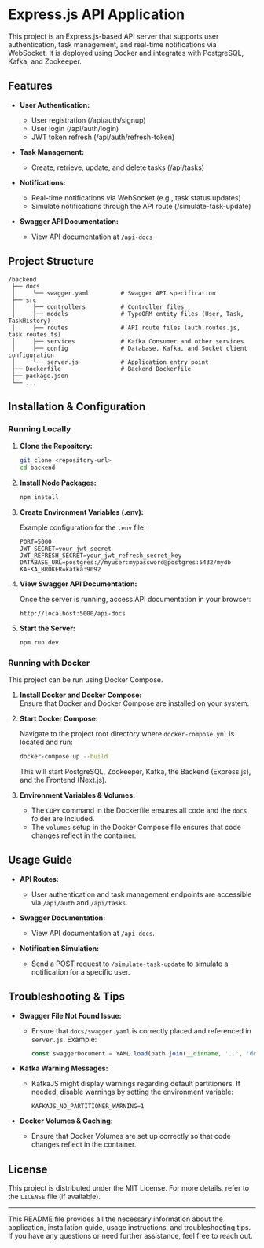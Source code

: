 # Express.js API Application

This project is an Express.js-based API server that supports user authentication, task management, and real-time notifications via WebSocket. It is deployed using Docker and integrates with PostgreSQL, Kafka, and Zookeeper.

## Features

- **User Authentication:**  
  - User registration (/api/auth/signup)
  - User login (/api/auth/login)
  - JWT token refresh (/api/auth/refresh-token)

- **Task Management:**  
  - Create, retrieve, update, and delete tasks (/api/tasks)

- **Notifications:**  
  - Real-time notifications via WebSocket (e.g., task status updates)
  - Simulate notifications through the API route (/simulate-task-update)

- **Swagger API Documentation:**  
  - View API documentation at `/api-docs`

## Project Structure

```
/backend
 ├── docs
 │     └── swagger.yaml         # Swagger API specification
 ├── src
 │     ├── controllers          # Controller files
 │     ├── models               # TypeORM entity files (User, Task, TaskHistory)
 │     ├── routes               # API route files (auth.routes.js, task.routes.ts)
 │     ├── services             # Kafka Consumer and other services
 │     ├── config               # Database, Kafka, and Socket client configuration
 │     └── server.js            # Application entry point
 ├── Dockerfile                 # Backend Dockerfile
 ├── package.json
 └── ...
```

## Installation & Configuration

### Running Locally

1. **Clone the Repository:**

   ```bash
   git clone <repository-url>
   cd backend
   ```

2. **Install Node Packages:**

   ```bash
   npm install
   ```

3. **Create Environment Variables (.env):**

   Example configuration for the `.env` file:
   ```env
   PORT=5000
   JWT_SECRET=your_jwt_secret
   JWT_REFRESH_SECRET=your_jwt_refresh_secret_key
   DATABASE_URL=postgres://myuser:mypassword@postgres:5432/mydb
   KAFKA_BROKER=kafka:9092
   ```

4. **View Swagger API Documentation:**

   Once the server is running, access API documentation in your browser:
   ```
   http://localhost:5000/api-docs
   ```

5. **Start the Server:**

   ```bash
   npm run dev
   ```

### Running with Docker

This project can be run using Docker Compose.

1. **Install Docker and Docker Compose:**  
   Ensure that Docker and Docker Compose are installed on your system.

2. **Start Docker Compose:**

   Navigate to the project root directory where `docker-compose.yml` is located and run:
   ```bash
   docker-compose up --build
   ```
   This will start PostgreSQL, Zookeeper, Kafka, the Backend (Express.js), and the Frontend (Next.js).

3. **Environment Variables & Volumes:**  
   - The `COPY` command in the Dockerfile ensures all code and the `docs` folder are included.
   - The `volumes` setup in the Docker Compose file ensures that code changes reflect in the container.

## Usage Guide

- **API Routes:**  
  - User authentication and task management endpoints are accessible via `/api/auth` and `/api/tasks`.
  
- **Swagger Documentation:**  
  - View API documentation at `/api-docs`.

- **Notification Simulation:**  
  - Send a POST request to `/simulate-task-update` to simulate a notification for a specific user.

## Troubleshooting & Tips

- **Swagger File Not Found Issue:**  
  - Ensure that `docs/swagger.yaml` is correctly placed and referenced in `server.js`. Example:
    ```javascript
    const swaggerDocument = YAML.load(path.join(__dirname, '..', 'docs', 'swagger.yaml'));
    ```

- **Kafka Warning Messages:**  
  - KafkaJS might display warnings regarding default partitioners. If needed, disable warnings by setting the environment variable:
    ```env
    KAFKAJS_NO_PARTITIONER_WARNING=1
    ```

- **Docker Volumes & Caching:**  
  - Ensure that Docker Volumes are set up correctly so that code changes reflect in the container.

## License

This project is distributed under the MIT License. For more details, refer to the `LICENSE` file (if available).

---

This README file provides all the necessary information about the application, installation guide, usage instructions, and troubleshooting tips. If you have any questions or need further assistance, feel free to reach out.

